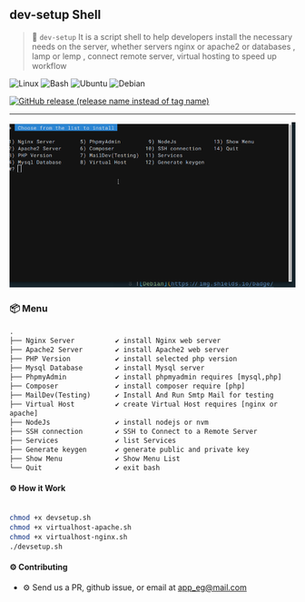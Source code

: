 ## dev-setup Shell
 
> 🚀 `dev-setup`  It is a script shell to help developers install the necessary needs on the server, whether servers nginx or apache2 or databases , lamp or lemp , connect remote server,  virtual hosting  to speed up workflow  

![Linux](https://img.shields.io/badge/Linux-FCC624?style=for-the-badge&logo=linux&logoColor=black)
![Bash](https://img.shields.io/badge/GNU%20Bash-4EAA25?style=for-the-badge&logo=GNU%20Bash&logoColor=white)
![Ubuntu](https://img.shields.io/badge/Ubuntu-E95420?style=for-the-badge&logo=ubuntu&logoColor=white)
![Debian](https://img.shields.io/badge/Debian-A81D33?style=for-the-badge&logo=debian&logoColor=white)

<a href="https://github.com/app-eg/laravel_Bash/releases/latest">
<img alt="GitHub release (release name instead of tag name)" src="https://img.shields.io/github/v/release/app-eg/laravel_Bash?include_prereleases&label=LATEST%20RELEASE&style=for-the-badge"></a>

---

![dev-setup Shell|100|50](44.gif) 

### 📦 Menu  
    .
    ├── Nginx Server          ✔ install Nginx web server 
    ├── Apache2 Server        ✔ install Apache2 web server 
    ├── PHP Version           ✔ install selected php version
    ├── Mysql Database        ✔ install Mysql server
    ├── PhpmyAdmin            ✔ install phpmyadmin requires [mysql,php]
    ├── Composer              ✔ install composer require [php]
    ├── MailDev(Testing)      ✔ Install And Run Smtp Mail for testing 
    ├── Virtual Host          ✔ create Virtual Host requires [nginx or apache]
    ├── NodeJs                ✔ install nodejs or nvm
    ├── SSH connection        ✔ SSH to Connect to a Remote Server
    ├── Services              ✔ list Services
    ├── Generate keygen       ✔ generate public and private key
    ├── Show Menu             ✔ Show Menu List
    └── Quit                  ✔ exit bash


#### ⚙ How it Work

``` bash

chmod +x devsetup.sh
chmod +x virtualhost-apache.sh
chmod +x virtualhost-nginx.sh
./devsetup.sh

```

#### ⚙ Contributing
- ⚙ Send us a PR, github issue, or email at app_eg@mail.com

